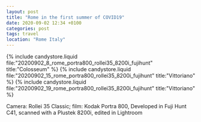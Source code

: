 ```yaml
---
layout: post
title: "Rome in the first summer of COVID19"
date: 2020-09-02 12:34 +0100
categories: post
tags: travel
location: "Rome Italy"
---
```


{% include candystore.liquid file:"20200902_8_rome_portra800_rollei35_8200i_fujihunt" title:"Colosseum" %}
{% include candystore.liquid file:"20200902_15_rome_portra800_rollei35_8200i_fujihunt" title:"Vittoriano" %}
{% include candystore.liquid file:"20200902_19_rome_portra800_rollei35_8200i_fujihunt" title:"Vittoriano" %}

Camera: Rollei 35 Classic; film: Kodak Portra 800, Developed in Fuji Hunt C41, scanned with a Plustek 8200i, edited in Lightroom 